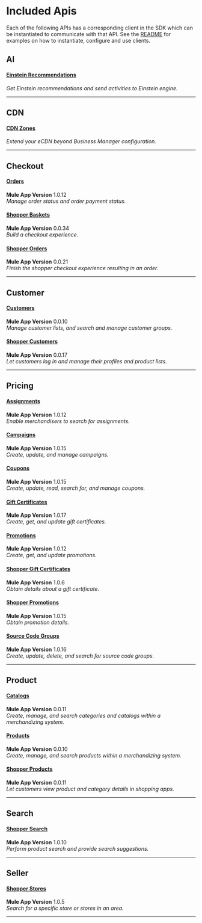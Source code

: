 # Included Apis
Each of the following APIs has a corresponding client in the SDK which can be instantiated to communicate with that API. See the [README](./README.md#usage) for examples on how to instantiate, configure and use clients.

## AI
#### [Einstein Recommendations](https://developer.commercecloud.com/s/api-details/a003k00000UI4hPAAT)
*Get Einstein recommendations and send activities to Einstein engine.*<br />
_______________________________________________________________________

## CDN
#### [CDN Zones](https://developer.commercecloud.com/s/api-details/a003k00000UIKk2AAH)
*Extend your eCDN beyond Business Manager configuration.*<br />
_______________________________________________________________________

## Checkout
#### [Orders](https://developer.commercecloud.com/s/api-details/a003k00000UHvp4AAD)
**Mule App Version** 1.0.12<br />
*Manage order status and order payment status.*<br />
#### [Shopper Baskets](https://developer.commercecloud.com/s/api-details/a003k00000UHvpEAAT)
**Mule App Version** 0.0.34<br />
*Build a checkout experience.*<br />
#### [Shopper Orders](https://developer.commercecloud.com/s/api-details/a003k00000UHvpFAAT)
**Mule App Version** 0.0.21<br />
*Finish the shopper checkout experience resulting in an order.*<br />
_______________________________________________________________________

## Customer
#### [Customers](https://developer.commercecloud.com/s/api-details/a003k00000UHvouAAD)
**Mule App Version** 0.0.10<br />
*Manage customer lists, and search and manage customer groups.*<br />
#### [Shopper Customers](https://developer.commercecloud.com/s/api-details/a003k00000UHvpJAAT)
**Mule App Version** 0.0.17<br />
*Let customers log in and manage their profiles and product lists.*<br />
_______________________________________________________________________

## Pricing
#### [Assignments](https://developer.commercecloud.com/s/api-details/a003k00000UHvoaAAD)
**Mule App Version** 1.0.12<br />
*Enable merchandisers to search for assignments.*<br />
#### [Campaigns](https://developer.commercecloud.com/s/api-details/a003k00000UHvobAAD)
**Mule App Version** 1.0.15<br />
*Create, update, and manage campaigns.*<br />
#### [Coupons](https://developer.commercecloud.com/s/api-details/a003k00000UHvopAAD)
**Mule App Version** 1.0.15<br />
*Create, update, read, search for, and manage coupons.*<br />
#### [Gift Certificates](https://developer.commercecloud.com/s/api-details/a003k00000UHvozAAD)
**Mule App Version** 1.0.17<br />
*Create, get, and update gift certificates.*<br />
#### [Promotions](https://developer.commercecloud.com/s/api-details/a003k00000UHvp9AAD)
**Mule App Version** 1.0.12<br />
*Create, get, and update promotions.*<br />
#### [Shopper Gift Certificates](https://developer.commercecloud.com/s/api-details/a003k00000UHvogAAD)
**Mule App Version** 1.0.6<br />
*Obtain details about a gift certificate.*<br />
#### [Shopper Promotions](https://developer.commercecloud.com/s/api-details/a003k00000UHvp5AAD)
**Mule App Version** 1.0.15<br />
*Obtain promotion details.*<br />
#### [Source Code Groups](https://developer.commercecloud.com/s/api-details/a003k00000UHvpTAAT)
**Mule App Version** 1.0.16<br />
*Create, update, delete, and search for source code groups.*<br />
_______________________________________________________________________

## Product
#### [Catalogs](https://developer.commercecloud.com/s/api-details/a003k00000UHvofAAD)
**Mule App Version** 0.0.11<br />
*Create, manage, and search categories and catalogs within a merchandizing system.*<br />
#### [Products](https://developer.commercecloud.com/s/api-details/a003k00000UHvovAAD)
**Mule App Version** 0.0.10<br />
*Create, manage, and search products within a merchandizing system.*<br />
#### [Shopper Products](https://developer.commercecloud.com/s/api-details/a003k00000UHvp0AAD)
**Mule App Version** 0.0.11<br />
*Let customers view product and category details in shopping apps.*<br />
_______________________________________________________________________

## Search
#### [Shopper Search](https://developer.commercecloud.com/s/api-details/a003k00000UHwuFAAT)
**Mule App Version** 1.0.10<br />
*Perform product search and provide search suggestions.*<br />
_______________________________________________________________________

## Seller
#### [Shopper Stores](https://developer.commercecloud.com/s/api-details/a003k00000UHwuPAAT)
**Mule App Version** 1.0.5<br />
*Search for a specific store or stores in an area.*<br />
_______________________________________________________________________

